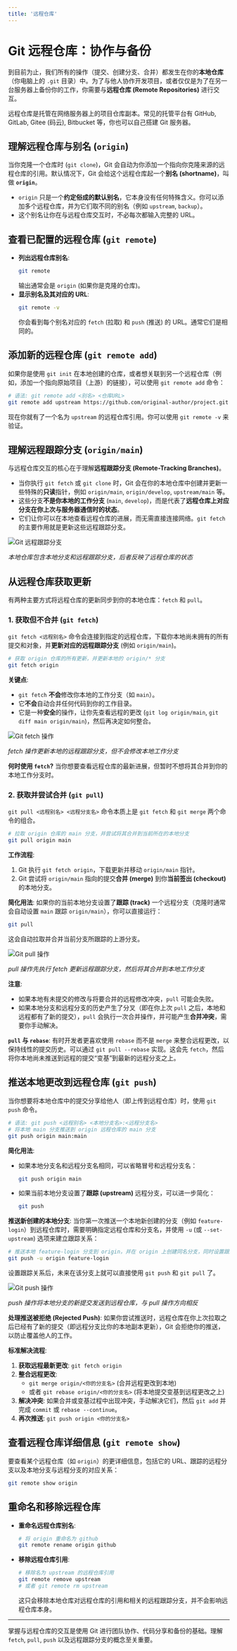 ```yaml
---
title: '远程仓库'
---
```


# Git 远程仓库：协作与备份

到目前为止，我们所有的操作（提交、创建分支、合并）都发生在你的**本地仓库**（你电脑上的 `.git` 目录）中。为了与他人协作开发项目，或者仅仅是为了在另一台服务器上备份你的工作，你需要与**远程仓库 (Remote Repositories)** 进行交互。

远程仓库是托管在网络服务器上的项目仓库副本。常见的托管平台有 GitHub, GitLab, Gitee (码云), Bitbucket 等，你也可以自己搭建 Git 服务器。

## 理解远程仓库与别名 (`origin`)

当你克隆一个仓库时 (`git clone`)，Git 会自动为你添加一个指向你克隆来源的远程仓库的引用。默认情况下，Git 会给这个远程仓库起一个**别名 (shortname)**，叫做 **`origin`**。

*   `origin` 只是一个**约定俗成的默认别名**，它本身没有任何特殊含义。你可以添加多个远程仓库，并为它们取不同的别名（例如 `upstream`, `backup`）。
*   这个别名让你在与远程仓库交互时，不必每次都输入完整的 URL。

## 查看已配置的远程仓库 (`git remote`)

*   **列出远程仓库别名**:
    ```bash
    git remote
    ```
    输出通常会是 `origin` (如果你是克隆的仓库)。
*   **显示别名及其对应的 URL**:
    ```bash
    git remote -v
    ```
    你会看到每个别名对应的 `fetch` (拉取) 和 `push` (推送) 的 URL。通常它们是相同的。

## 添加新的远程仓库 (`git remote add`)

如果你是使用 `git init` 在本地创建的仓库，或者想关联到另一个远程仓库（例如，添加一个指向原始项目（上游）的链接），可以使用 `git remote add` 命令：

```bash
# 语法: git remote add <别名> <仓库URL>
git remote add upstream https://github.com/original-author/project.git
```
现在你就有了一个名为 `upstream` 的远程仓库引用。你可以使用 `git remote -v` 来验证。

## 理解远程跟踪分支 (`origin/main`)

与远程仓库交互的核心在于理解**远程跟踪分支 (Remote-Tracking Branches)**。

*   当你执行 `git fetch` 或 `git clone` 时，Git 会在你的本地仓库中创建并更新一些特殊的**只读**指针，例如 `origin/main`, `origin/develop`, `upstream/main` 等。
*   这些分支**不是你本地的工作分支** (`main`, `develop`)，而是代表了**远程仓库上对应分支在你上次与服务器通信时的状态**。
*   它们让你可以在本地查看远程仓库的进展，而无需直接连接网络。`git fetch` 的主要作用就是更新这些远程跟踪分支。

![Git 远程跟踪分支](../images/git-tutorial/git-remote-branches.png)

*本地仓库包含本地分支和远程跟踪分支，后者反映了远程仓库的状态*

## 从远程仓库获取更新

有两种主要方式将远程仓库的更新同步到你的本地仓库：`fetch` 和 `pull`。

### 1. 获取但不合并 (`git fetch`)

`git fetch <远程别名>` 命令会连接到指定的远程仓库，下载你本地尚未拥有的所有提交和对象，并**更新对应的远程跟踪分支** (例如 `origin/main`)。

```bash
# 获取 origin 仓库的所有更新，并更新本地的 origin/* 分支
git fetch origin
```

**关键点**:
*   `git fetch` **不会**修改你本地的工作分支（如 `main`）。
*   它**不会**自动合并任何代码到你的工作目录。
*   它是一种**安全**的操作，让你先查看远程的更改 (`git log origin/main`, `git diff main origin/main`)，然后再决定如何整合。

![Git fetch 操作](../images/git-tutorial/git-fetch.png)

*fetch 操作更新本地的远程跟踪分支，但不会修改本地工作分支*

**何时使用 `fetch`?**
当你想要查看远程仓库的最新进展，但暂时不想将其合并到你的本地工作分支时。

### 2. 获取并尝试合并 (`git pull`)

`git pull <远程别名> <远程分支名>` 命令本质上是 `git fetch` 和 `git merge` 两个命令的组合。

```bash
# 拉取 origin 仓库的 main 分支，并尝试将其合并到当前所在的本地分支
git pull origin main
```

**工作流程**:
1.  Git 执行 `git fetch origin`，下载更新并移动 `origin/main` 指针。
2.  Git 尝试将 `origin/main` 指向的提交**合并 (merge)** 到你**当前签出 (checkout)** 的本地分支。

**简化用法**:
如果你的当前本地分支设置了**跟踪 (track)** 一个远程分支（克隆时通常会自动设置 `main` 跟踪 `origin/main`），你可以直接运行：

```bash
git pull
```
这会自动拉取并合并当前分支所跟踪的上游分支。

![Git pull 操作](../images/git-tutorial/git-pull.png)

*pull 操作先执行 fetch 更新远程跟踪分支，然后将其合并到本地工作分支*

**注意**:
*   如果本地有未提交的修改与将要合并的远程修改冲突，`pull` 可能会失败。
*   如果本地分支和远程分支的历史产生了分叉（即在你上次 `pull` 之后，本地和远程都有了新的提交），`pull` 会执行一次合并操作，并可能产生**合并冲突**，需要你手动解决。

**`pull` 与 `rebase`**:
有时开发者更喜欢使用 `rebase` 而不是 `merge` 来整合远程更改，以保持线性的提交历史。可以通过 `git pull --rebase` 实现。这会先 `fetch`，然后将你本地尚未推送到远程的提交“变基”到最新的远程分支之上。

## 推送本地更改到远程仓库 (`git push`)

当你想要将本地仓库中的提交分享给他人（即上传到远程仓库）时，使用 `git push` 命令。

```bash
# 语法: git push <远程别名> <本地分支名>:<远程分支名>
# 将本地 main 分支推送到 origin 远程仓库的 main 分支
git push origin main:main
```

**简化用法**:
*   如果本地分支名和远程分支名相同，可以省略冒号和远程分支名：
    ```bash
    git push origin main
    ```
*   如果当前本地分支设置了**跟踪 (upstream)** 远程分支，可以进一步简化：
    ```bash
    git push
    ```

**推送新创建的本地分支**:
当你第一次推送一个本地新创建的分支（例如 `feature-login`）到远程仓库时，需要明确指定远程仓库和分支名，并使用 `-u` (或 `--set-upstream`) 选项来建立跟踪关系：

```bash
# 推送本地 feature-login 分支到 origin，并在 origin 上创建同名分支，同时设置跟踪关系
git push -u origin feature-login
```
设置跟踪关系后，未来在该分支上就可以直接使用 `git push` 和 `git pull` 了。

![Git push 操作](../images/git-tutorial/git-push.png)

*push 操作将本地分支的新提交发送到远程仓库，与 pull 操作方向相反*

**处理推送被拒绝 (Rejected Push)**:
如果你尝试推送时，远程仓库在你上次拉取之后已经有了新的提交（即远程分支比你的本地副本更新），Git 会拒绝你的推送，以防止覆盖他人的工作。

**标准解决流程**:
1.  **获取远程最新更改**: `git fetch origin`
2.  **整合远程更改**:
    *   `git merge origin/<你的分支名>` (合并远程更改到本地)
    *   或者 `git rebase origin/<你的分支名>` (将本地提交变基到远程更改之上)
3.  **解决冲突**: 如果合并或变基过程中出现冲突，手动解决它们，然后 `git add` 并完成 `commit` 或 `rebase --continue`。
4.  **再次推送**: `git push origin <你的分支名>`

## 查看远程仓库详细信息 (`git remote show`)

要查看某个远程仓库（如 `origin`）的更详细信息，包括它的 URL、跟踪的远程分支以及本地分支与远程分支的对应关系：

```bash
git remote show origin
```

## 重命名和移除远程仓库

*   **重命名远程仓库别名**:
    ```bash
    # 将 origin 重命名为 github
    git remote rename origin github
    ```
*   **移除远程仓库引用**:
    ```bash
    # 移除名为 upstream 的远程仓库引用
    git remote remove upstream
    # 或者 git remote rm upstream
    ```
    这只会移除本地仓库对远程仓库的引用和相关的远程跟踪分支，并不会影响远程仓库本身。

---

掌握与远程仓库的交互是使用 Git 进行团队协作、代码分享和备份的基础。理解 `fetch`, `pull`, `push` 以及远程跟踪分支的概念至关重要。